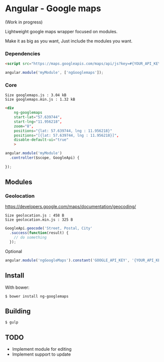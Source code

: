 Angular - Google maps
=================
(Work in progress)

Lightweight google maps wrapper focused on modules.

Make it as big as you want, Just include the modules you want.

### Dependencies
```html
<script src="https://maps.googleapis.com/maps/api/js?key=#{YOUR_API_KEY}"></script>
```
```js
angular.module('myModule', ['ngGooglemaps']);
```

### Core
    Size googlemaps.js : 3.04 kB
    Size googlemaps.min.js : 1.32 kB
```html
<div
    ng-googlemaps
    start-lat="57.639744",
    start-lng="11.956218",
    zoom="8",
    positions="{lat: 57.639744, lng : 11.956218}"
    positions="[{lat: 57.639744, lng : 11.956218}]",
    disable-default-ui="true"
    >
```

```js
angular.module('myModule')
  .controller($scope, GoogleApi) {
    
});
```


Modules
-------
### Geolocation

https://developers.google.com/maps/documentation/geocoding/

    Size geolocation.js : 458 B
    Size geolocation.min.js : 325 B
```js
GoogleApi.geocode('Street, Postal, City'
  .success(function(result) {
    // do something
  });
```
Optional
```js
angular.module('ngGoogleMaps').constant('GOOGLE_API_KEY', '{YOUR_API_KEY}');
```

Install
-------
With bower:

    $ bower install ng-googlemaps


Building
-------
	$ gulp


TODO
-------
- Implement module for editing
- Implement support to update

	